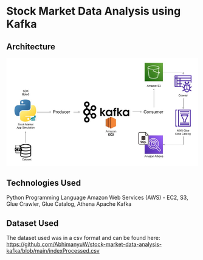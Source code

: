 # Stock Market Data Analysis using Kafka

## Architecture 
<img src="Architecture.jpg">

## Technologies Used 
Python Programming Language
Amazon Web Services (AWS) - EC2, S3, Glue Crawler, Glue Catalog, Athena
Apache Kafka

## Dataset Used 
The dataset used was in a csv format and can be found here: https://github.com/AbhimanyuW/stock-market-data-analysis-kafka/blob/main/indexProcessed.csv

